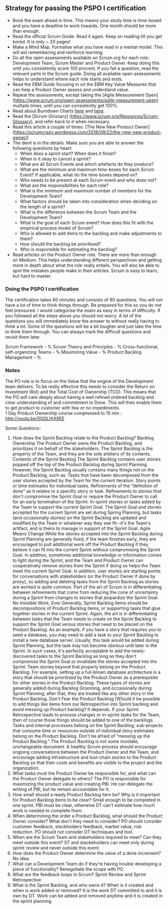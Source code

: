 ## Strategy for passing the PSPO I certification

- Book the exam ahead in time. This means your study time is time-boxed and you have a deadline to work towards. One month should be more than enough. 
- Read the official Scrum Guide. Read it again. Keep on reading till you get bored. It is only ~ 20 pages!
- Make a Mind Map. Formalise what you have read in a mental model. This will aid remembering and reinforce learning.
- Do all the open assessments available on Scrum.org for each role: Development Team, Scrum Master and Product Owner. Keep doing this until you consistently score 100 procent. If you fail a question, read the relevant parts in the Scrum guide. Doing all available open assessments helps to understand where each role starts and ends.
- Read the EBM Guide   focusing in on the EBM Key Value Measures that can help a Product Owner assess and understand value.
- Repeat the assessments, except taking the [Agile Measurement Open] (<https://www.scrum.org/open-assessments/agile-measurement-open>) multiple times, until you can consistently get 100%.
- Read about Burndown Charts [here](<https://webgate.ltd.uk/burndown-chart/>) and [here](<https://en.wikipedia.org/wiki/Burn_down_chart>).
- Read the [Scrum Glossary] (<https://www.scrum.org/Resources/Scrum-Glossary>), and refer back to it when necessary.
- Read this article a couple of times: [The New New Product Owner] (<https://scrumcrazy.wordpress.com/2018/09/22/the-new-new-product-owner/>)
- The devil is in the details. Make sure you are able to answer the following questions by heart:
  - When does a sprint start? When does it finish?
  - When is it okay to cancel a sprint?
  - What are all Scrum Events and which artefacts do they produce?
  - What are the minimum and maximum time-boxes for each Scrum Event? If applicable, what do the time-boxes depend on?
  - Who needs to be present at each Scrum event and who does not?
  - What are the responsibilities for each role?
  - What is the minimum and maximum number of members for the Development Team?
  - What factors should be taken into consideration when deciding on the length of a sprint?
  - What is the difference between the Scrum Team and the Development Team?
  - What is the goal of each Scrum event? How does this fit with the empirical process model of Scrum?
  - Who is allowed to add items to the backlog and make adjustments to them?
  - How should the backlog be prioritised?
  - Who is responsible for estimating the backlog?
- Read articles on the Product Owner role. There are more than enough on Medium. This helps understanding different perspectives and getting more in depth about what the role really entails. You will also be able to spot the mistakes people make in their articles. Scrum is easy to learn, but hard to master.

### Doing the PSPO I certification
The certification takes 60 minutes and consists of 80 questions. You will not have a lot of time to think things through. Be prepared for this so you do not feel pressured. I would categorise the exam as easy in terms of difficulty. If you followed all the steps above you should not worry. A lot of the questions you will immediately know the answer to without really having to think a lot. Some of the questions will be a bit tougher and just take the time to think them through. You can always mark the difficult questions and revisit them later.

Scrum Framework - % 
Scrum Theory and Principles - % 
Cross-functional, self-organizing Teams - % 
Maximizing Value - % 
Product Backlog Management - %

### Notes
The PO role is to focus on the Value that the engine of the Development team delivers. To be really effective this needs to consider the Return on Investment (RoI) and the Total Cost of Ownership (TCO). This means that the PO will care deeply about having a well refined ordered backlog and clear understanding of and commitment to Done. This will then enable them to get product to customer with few or no impediments.  
1 Day Product Ownership course compressed to 15 min : http://youtu.be/502ILHjX9EE 

Some Questions-
1. How does the Sprint Backlog relate to the Product Backlog? 
Backlog Ownership 
The Product Owner owns the Product Backlog, and prioritizes it on behalf of the stakeholders. The Sprint Backlog is the property of the Team, and they are the sole arbiters of its contents. 
Contents of the Sprint Backlog 
The Sprint Backlog contains user stories popped off the top of the Product Backlog during Sprint Planning. However, the Sprint Backlog usually contains many things not on the Product Backlog, such as: 
Tasks that have been decomposed from the user stories accepted by the Team for the current iteration. 
Story points or time estimates for individual tasks. 
Refinements of the "definition of done" as it relates to a specific story or task. 
Refinements to stories that don't compromise the Sprint Goal or require the Product Owner to call for an early termination of the Sprint. 
In-sprint stories or tasks added by the Team to support the current Sprint Goal. 
The Sprint Goal and stories accepted for the current Sprint are set during Spring Planning, but tasks (and occasionally stories) on the Sprint Backlog are updated and modified by the Team in whatever way they see fit--it's the Team's artifact, and is theirs to manage in support of the Sprint Goal. 
Agile Means Change 
While the stories accepted into the Sprint Backlog during Sprint Planning are generally fixed, if the team finishes early, they are encouraged to pull additional work off the Product Backlog if they believe it can fit into the current Sprint without compromising the Sprint Goal. In addition, sometimes additional knowledge or information comes to light during the Sprint, and the Team and Product Owner can cooperatively remove stories from the Sprint if doing so helps the Team meet the current Sprint Goal. 
In addition, user stories are starting points for conversations with stakeholders (or the Product Owner if done by proxy), so adding and deleting tasks from the Sprint Backlog as stories are worked is quite common. Part of the art of Scrum is in differentiating between refinements that come from reducing the cone of uncertainty during a Sprint from changes to stories that jeopardize the Sprint Goal. 
No Invisible Work, Ever 
Generally, Sprint Backlog items should be decompositions of Product Backlog items, or supporting tasks that glue together stories in the current Sprint. Again, the art is in differentiating between tasks that the Team needs to create on the Sprint Backlog to support the Sprint Goal versus stories that need to be placed on the Product Backlog. 
As an example, if you have a story that requires you to seed a database, you may need to add a task to your Sprint Backlog to install a new database server. Usually, this task would be added during Sprint Planning, but the task may not become obvious until later in the Sprint. In such cases, it's perfectly acceptable to add the newly-discovered tasks to the Sprint Backlog as long as they don't compromise the Sprint Goal or invalidate the stories accepted into the Sprint. 
Team stories beyond that properly belong on the Product Backlog. For example, setting up a full-blown database architecture is a story that should be prioritized by the Product Owner as a prerequisite for other stories in the Product Backlog. These types of stories are generally added during Backlog Grooming, and occasionally during Sprint Planning; after that, they are treated like any other story in the Product Backlog. 
Don't Fear the Product Backlog 
[W]ould it be possible to add things like items from our Retrospective into Sprint backlog and avoid messing up Product backlog? 
It depends. If your Sprint Retrospective leads to process changes or in-sprint tasks for the Team, then of course those things should be added to one of the backlogs. Tasks and internal processes belong on the Sprint Backlog; sub-projects that consume time or resources outside of individual story estimates belong on the Product Backlog. 
Don't be afraid of "messing up the Product Backlog." The Product Backlog is not some inviolate, unchangeable document. A healthy Scrum process should encourage ongoing conversations between the Product Owner and the Team, and encourage adding infrastructure and tool-chain stories to the Product Backlog so that their costs and benefits are visible to the project and the organization.  
2. What tasks must the Product Owner be responsible for, and what can the Product Owner delegate to others? 
The PO is responsible for maximizing the product value and creating PBI. He can delegate the writing of PBI, but he remain accountable for it. 
3. How small should a ready Product Backlog item be? Why is it important for Product Backlog items to be clear? 
Small enough to be completed in one sprint. PBI must be clear, otherwise DT can't estimate how much work is needed to complete them. 
4. When determining the order a Product Backlog, what should the Product Owner consider? What don't they need to consider? 
PO should consider customer feedback, stockholders feedback, market value, risk reduction. PO should not consider DT techniques and tool. 
5. When are the Scrum Team and stakeholders required to meet? Can they meet outside this event? 
ST and stackeholders can meet only during sprint review and never outside this event. 
6. How does the Product Owner determine the value of a done increment? 
No idea. 
7. What can a Development Team do if they’re having trouble developing a piece of functionality? 
Renegotiate the scope with PO 
8. What are the feedback loops in Scrum? 
Sprint Review and Sprint Retrospective 
9. What is the Sprint Backlog, and who owns it? When is it created and when is work added or removed? 
It is the work DT committed to and it is own by DT. Work can be added and removed anytime and it is created in the sprint planning. 


